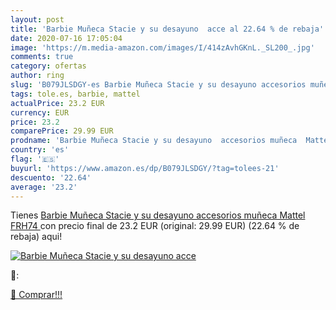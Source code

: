 ```yaml
---
layout: post
title: 'Barbie Muñeca Stacie y su desayuno  acce al 22.64 % de rebaja'
date: 2020-07-16 17:05:04
image: 'https://m.media-amazon.com/images/I/414zAvhGKnL._SL200_.jpg'
comments: true
category: ofertas
author: ring
slug: 'B079JLSDGY-es Barbie Muñeca Stacie y su desayuno accesorios muñeca...'
tags: tole.es, barbie, mattel
actualPrice: 23.2 EUR
currency: EUR
price: 23.2
comparePrice: 29.99 EUR
prodname: 'Barbie Muñeca Stacie y su desayuno  accesorios muñeca  Mattel FRH74 '
country: 'es'
flag: '🇪🇸'
buyurl: 'https://www.amazon.es/dp/B079JLSDGY/?tag=tolees-21'
descuento: '22.64'
average: '23.2'
---
```


Tienes [Barbie Muñeca Stacie y su desayuno  accesorios muñeca  Mattel FRH74 ](https://www.amazon.es/dp/B079JLSDGY/?tag=tolees-21) con precio final de  23.2 EUR (original: 29.99 EUR) (22.64 %  de rebaja) aqui!

[![Barbie Muñeca Stacie y su desayuno  acce](https://m.media-amazon.com/images/I/414zAvhGKnL._SL200_.jpg)](https://www.amazon.es/dp/B079JLSDGY/?tag=tolees-21)

🔎:


[🛒 Comprar!!!](https://www.amazon.es/dp/B079JLSDGY/?tag=tolees-21)
